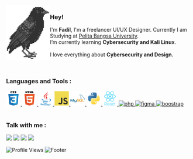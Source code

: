 <img align="left" src=/assets/Fadz.png>

### Hey!
I'm **Fadil**, I'm a freelancer UI/UX Designer. Currently I am Studying at [Pelita Bangsa University](https://www.pelitabangsa.ac.id/). <br>
I’m currently learning **Cybersecurity and Kali Linux**.
<br> <br>
I love everything about **Cybersecurity and Design.** <br>



<br><h3 align="left">Languages and Tools :</h3>
<p align="left"> <a href="https://www.w3schools.com/css/" target="_blank"> <img src="https://raw.githubusercontent.com/devicons/devicon/master/icons/css3/css3-original-wordmark.svg" alt="css3" width="40" height="40"/> </a> 
<a href="https://www.w3.org/html/" target="_blank"> <img src="https://raw.githubusercontent.com/devicons/devicon/master/icons/html5/html5-original-wordmark.svg" alt="html5" width="40" height="40"/> </a>
<a href="https://www.java.com" target="_blank"> <img src="https://raw.githubusercontent.com/devicons/devicon/master/icons/java/java-original.svg" alt="java" width="40" height="40"/> </a>
<a href="https://developer.mozilla.org/en-US/docs/Web/JavaScript" target="_blank"> <img src="https://raw.githubusercontent.com/devicons/devicon/master/icons/javascript/javascript-original.svg" alt="javascript" width="40" height="40"/> </a>
<a href="https://www.mysql.com/" target="_blank"> <img src="https://raw.githubusercontent.com/devicons/devicon/master/icons/mysql/mysql-original-wordmark.svg" alt="mysql" width="40" height="40"/> </a>
<a href="https://www.python.org" target="_blank"> <img src="https://raw.githubusercontent.com/devicons/devicon/master/icons/python/python-original.svg" alt="python" width="40" height="40"/> </a>
<a href="https://reactjs.org/" target="_blank"> <img src="https://raw.githubusercontent.com/devicons/devicon/master/icons/react/react-original-wordmark.svg" alt="react" width="40" height="40"/> </a> 
<a href="https://www.w3schools.com/php/" target="_blank"> <img src="https://camo.githubusercontent.com/0f6e3081e3769bba6a971d5d0b93c314b5e2a2082079f5892932ebf0589584d1/68747470733a2f2f70726f66696c696e61746f722e7269736861762e6465762f736b696c6c732d6173736574732f7068702d6f726967696e616c2e737667" alt="php" width="40" height="40"/> </a>
<a href="https://figma.com" target="_blank"> <img src="https://logodownload.org/wp-content/uploads/2022/12/figma-logo-0.png" alt="figma" width="50" height="50"/> </a>
<a href="https://getbootstrap.com" target="_blank"> <img src="https://getbootstrap.com/docs/5.3/assets/brand/bootstrap-logo-shadow.png" alt="boostrap" width="45" height="40"/> </a> <br> <br>



### Talk with me :
<div> 
  <a href="https://www.instagram.com/fadiladz_/" target="_blank"><img src="https://img.shields.io/badge/-Instagram-%23E4405F?style=for-the-badge&logo=instagram&logoColor=white" target="_blank"></a>
  <a href="https://discord.gg" target="_blank"><img src="https://img.shields.io/badge/Discord-7289DA?style=for-the-badge&logo=discord&logoColor=white" target="_blank"></a> 
  <a href = "mailto:fadiladzima@gmail.com"><img src="https://img.shields.io/badge/Gmail-D14836?style=for-the-badge&logo=gmail&logoColor=white" target="_blank"></a>
  <a href = "https://linkedin.com"><img src="https://img.shields.io/badge/linkedin-%230077B5.svg?&style=for-the-badge&logo=linkedin&logoColor=white" target="_blank"></a>
</div>

![Profile Views](https://komarev.com/ghpvc/?username=FadilAdz&color=lightgrey&style=for-the-badge)
![Footer](https://capsule-render.vercel.app/api?type=waving&color=000000&height=150&section=footer)
